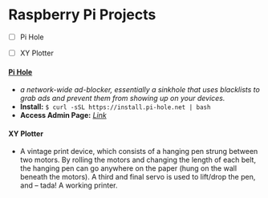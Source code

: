 # Raspberry Pi Projects
- [ ] Pi Hole
- [ ] XY Plotter





#### [Pi Hole](https://github.com/pi-hole/pi-hole/#one-step-automated-install)
- *a network-wide ad-blocker, essentially a sinkhole that uses blacklists to grab ads and prevent them from showing up on your devices.*
- **Install:** ```$ curl -sSL https://install.pi-hole.net | bash ```
- **Access Admin Page:** *[Link]()*

#### XY Plotter
- A vintage print device, which consists of a hanging pen strung between two motors. By rolling the motors and changing the length of each belt, the hanging pen can go anywhere on the paper (hung on the wall beneath the motors). A third and final servo is used to lift/drop the pen, and – tada! A working printer.
